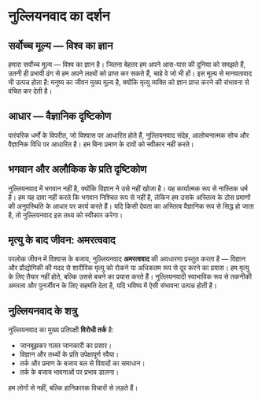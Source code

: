 
# नुल्लियनवाद का दर्शन

## सर्वोच्च मूल्य — विश्व का ज्ञान

हमारा सर्वोच्च मूल्य — विश्व का ज्ञान है। जितना बेहतर हम अपने आस-पास की दुनिया को समझते हैं, उतनी ही प्रभावी ढंग से हम अपने लक्ष्यों को प्राप्त कर सकते हैं, चाहे वे जो भी हों। इस मूल्य से मानवतावाद भी उत्पन्न होता है: मनुष्य का जीवन मुख्य मूल्य है, क्योंकि मृत्यु व्यक्ति को ज्ञान प्राप्त करने की संभावना से वंचित कर देती है।

## आधार — वैज्ञानिक दृष्टिकोण

पारंपरिक धर्मों के विपरीत, जो विश्वास पर आधारित होते हैं, नुल्लियनवाद संदेह, आलोचनात्मक सोच और वैज्ञानिक विधि पर आधारित है। हम बिना प्रमाण के दावों को स्वीकार नहीं करते।

## भगवान और अलौकिक के प्रति दृष्टिकोण

नुल्लियनवाद में भगवान नहीं है, क्योंकि विज्ञान ने उसे नहीं खोजा है। यह कार्यात्मक रूप से नास्तिक धर्म है। हम यह दावा नहीं करते कि भगवान निश्चित रूप से नहीं है, लेकिन हम उसके अस्तित्व के ठोस प्रमाणों की अनुपस्थिति के आधार पर कार्य करते हैं। यदि किसी देवता का अस्तित्व वैज्ञानिक रूप से सिद्ध हो जाता है, तो नुल्लियनवाद इस तथ्य को स्वीकार करेगा।

## मृत्यु के बाद जीवन: अमरत्ववाद

परलोक जीवन में विश्वास के बजाय, नुल्लियनवाद **अमरत्ववाद** की अवधारणा प्रस्तुत करता है — विज्ञान और प्रौद्योगिकी की मदद से शारीरिक मृत्यु को रोकने या अधिकतम रूप से दूर करने का प्रयास। हम मृत्यु के लिए तैयार नहीं होते, बल्कि उससे बचने का प्रयास करते हैं। नुल्लियनवादी स्वाभाविक रूप से तकनीकी अमरत्व और पुनर्जीवन के लिए सहमति देता है, यदि भविष्य में ऐसी संभावना उत्पन्न होती है।

## नुल्लियनवाद के शत्रु

नुल्लियनवाद का मुख्य प्रतिपक्षी **विरोधी तर्क** है:

- जानबूझकर गलत जानकारी का प्रसार।
- विज्ञान और तथ्यों के प्रति उपेक्षापूर्ण रवैया।
- तर्क और प्रमाण के बजाय बल से विवादों का समाधान।
- तर्क के बजाय भावनाओं पर प्रभाव डालना।

हम लोगों से नहीं, बल्कि हानिकारक विचारों से लड़ते हैं।
